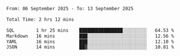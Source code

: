 <!--START_SECTION:waka-->

```txt
From: 06 September 2025 - To: 13 September 2025

Total Time: 2 hrs 12 mins

SQL        1 hr 25 mins    ████████████████░░░░░░░░░   64.53 %
Markdown   16 mins         ███░░░░░░░░░░░░░░░░░░░░░░   12.56 %
YAML       16 mins         ███░░░░░░░░░░░░░░░░░░░░░░   12.10 %
JSON       14 mins         ██▓░░░░░░░░░░░░░░░░░░░░░░   10.81 %
```

<!--END_SECTION:waka-->
